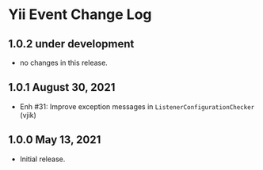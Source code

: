 # Yii Event Change Log


## 1.0.2 under development

- no changes in this release.

## 1.0.1 August 30, 2021

- Enh #31: Improve exception messages in `ListenerConfigurationChecker` (vjik)

## 1.0.0 May 13, 2021

- Initial release.
